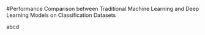 #Performance Comparison between Traditional Machine Learning and Deep Learning Models on Classification Datasets

abcd
